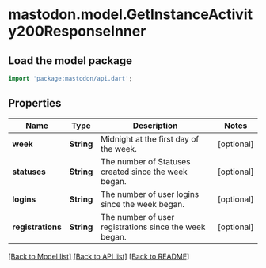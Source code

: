 # mastodon.model.GetInstanceActivity200ResponseInner

## Load the model package
```dart
import 'package:mastodon/api.dart';
```

## Properties
Name | Type | Description | Notes
------------ | ------------- | ------------- | -------------
**week** | **String** | Midnight at the first day of the week. | [optional] 
**statuses** | **String** | The number of Statuses created since the week began. | [optional] 
**logins** | **String** | The number of user logins since the week began. | [optional] 
**registrations** | **String** | The number of user registrations since the week began. | [optional] 

[[Back to Model list]](../README.md#documentation-for-models) [[Back to API list]](../README.md#documentation-for-api-endpoints) [[Back to README]](../README.md)


